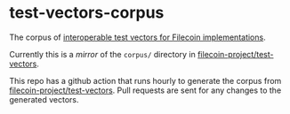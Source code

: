 # test-vectors-corpus

The corpus of [interoperable test vectors for Filecoin implementations](https://github.com/filecoin-project/test-vectors).

Currently this is a _mirror_ of the `corpus/` directory in [filecoin-project/test-vectors](https://github.com/filecoin-project/test-vectors).

This repo has a github action that runs hourly to generate the corpus from [filecoin-project/test-vectors](https://github.com/filecoin-project/test-vectors). Pull requests are sent for any changes to the generated vectors.
